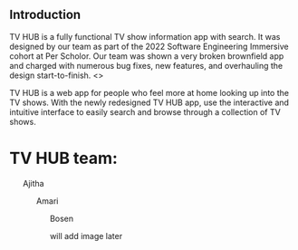 ## Introduction
<p> TV HUB is a fully functional TV show information app with search. It was designed by our team as part of the 2022 Software Engineering Immersive cohort at Per Scholor. Our team was shown a very broken brownfield app and charged with numerous bug fixes, new features, and overhauling the design start-to-finish. <>

TV HUB is a web app for people who feel more at home looking up into the TV shows. With the newly redesigned TV HUB app, use the interactive and intuitive interface to easily search and browse through a collection of TV shows.

# TV HUB team:
<ul> Ajitha
<ul> Amari
<ul> Bosen

<br />

will add image later  
<br /> 
